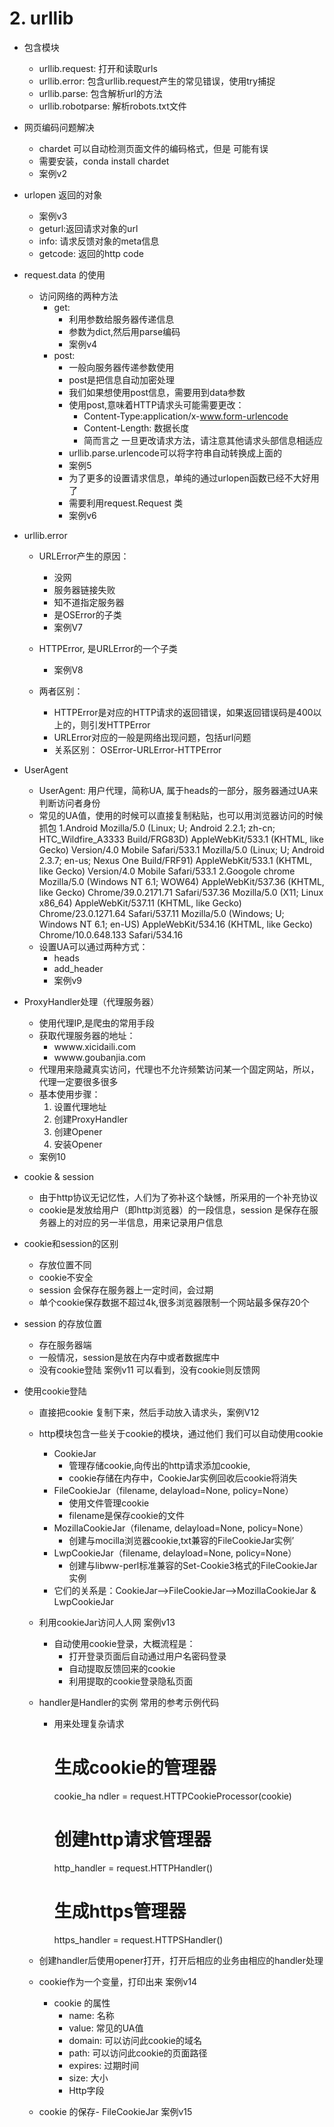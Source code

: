 # 2. urllib
- 包含模块
    - urllib.request: 打开和读取urls
    - urllib.error: 包含urllib.request产生的常见错误，使用try捕捉
    - urllib.parse: 包含解析url的方法
    - urllib.robotparse: 解析robots.txt文件
- 网页编码问题解决
    - chardet 可以自动检测页面文件的编码格式，但是 可能有误
    - 需要安装，conda install chardet
    - 案例v2
- urlopen 返回的对象
    - 案例v3
    - geturl:返回请求对象的url
    - info: 请求反馈对象的meta信息
    - getcode: 返回的http code

- request.data 的使用
    - 访问网络的两种方法
        - get:
            - 利用参数给服务器传递信息
            - 参数为dict,然后用parse编码
            - 案例v4
        - post:
            - 一般向服务器传递参数使用
            - post是把信息自动加密处理
            - 我们如果想使用post信息，需要用到data参数
            - 使用post,意味着HTTP请求头可能需要更改：
                - Content-Type:application/x-www.form-urlencode
                - Content-Length: 数据长度
                - 简而言之 一旦更改请求方法，请注意其他请求头部信息相适应
            - urllib.parse.urlencode可以将字符串自动转换成上面的
            - 案例5
            - 为了更多的设置请求信息，单纯的通过urlopen函数已经不大好用了
            - 需要利用request.Request 类
            - 案例v6
- urllib.error
    - URLError产生的原因：
        - 没网
        - 服务器链接失败
        - 知不道指定服务器
        - 是OSError的子类
        - 案例V7
    - HTTPError, 是URLError的一个子类
        - 案例V8

    - 两者区别：
        - HTTPError是对应的HTTP请求的返回错误，如果返回错误码是400以上的，则引发HTTPError
        - URLError对应的一般是网络出现问题，包括url问题
        - 关系区别： OSError-URLError-HTTPError
- UserAgent
    - UserAgent: 用户代理，简称UA, 属于heads的一部分，服务器通过UA来判断访问者身份
    - 常见的UA值，使用的时候可以直接复制粘贴，也可以用浏览器访问的时候抓包
        1.Android
            Mozilla/5.0 (Linux; U; Android 2.2.1; zh-cn; HTC_Wildfire_A3333 Build/FRG83D) AppleWebKit/533.1 (KHTML, like Gecko) Version/4.0 Mobile Safari/533.1
            Mozilla/5.0 (Linux; U; Android 2.3.7; en-us; Nexus One Build/FRF91) AppleWebKit/533.1 (KHTML, like Gecko) Version/4.0 Mobile Safari/533.1
        2.Googole chrome
            Mozilla/5.0 (Windows NT 6.1; WOW64) AppleWebKit/537.36 (KHTML, like Gecko) Chrome/39.0.2171.71 Safari/537.36
            Mozilla/5.0 (X11; Linux x86_64) AppleWebKit/537.11 (KHTML, like Gecko) Chrome/23.0.1271.64 Safari/537.11
            Mozilla/5.0 (Windows; U; Windows NT 6.1; en-US) AppleWebKit/534.16 (KHTML, like Gecko) Chrome/10.0.648.133 Safari/534.16
    - 设置UA可以通过两种方式：
        - heads
        - add_header
        - 案例v9
- ProxyHandler处理（代理服务器）
    - 使用代理IP,是爬虫的常用手段
    - 获取代理服务器的地址：
        - wwww.xicidaili.com
        - wwww.goubanjia.com
    - 代理用来隐藏真实访问，代理也不允许频繁访问某一个固定网站，所以，代理一定要很多很多
    - 基本使用步骤：
        1. 设置代理地址
        2. 创建ProxyHandler
        3. 创建Opener
        4. 安装Opener
    - 案例10
- cookie & session
    - 由于http协议无记忆性，人们为了弥补这个缺憾，所采用的一个补充协议
    - cookie是发放给用户（即http浏览器）的一段信息，session 是保存在服务器上的对应的另一半信息，用来记录用户信息

- cookie和session的区别
    - 存放位置不同
    - cookie不安全
    - session 会保存在服务器上一定时间，会过期
    - 单个cookie保存数据不超过4k,很多浏览器限制一个网站最多保存20个
- session 的存放位置
    - 存在服务器端
    - 一般情况，session是放在内存中或者数据库中
    - 没有cookie登陆 案例v11 可以看到，没有cookie则反馈网
- 使用cookie登陆
    - 直接把cookie 复制下来，然后手动放入请求头，案例V12
    - http模块包含一些关于cookie的模块，通过他们 我们可以自动使用cookie
        - CookieJar
            - 管理存储cookie,向传出的http请求添加cookie,
            - cookie存储在内存中，CookieJar实例回收后cookie将消失
        - FileCookieJar（filename, delayload=None, policy=None）
            - 使用文件管理cookie
            - filename是保存cookie的文件
        - MozillaCookieJar（filename, delayload=None, policy=None）
            - 创建与mocilla浏览器cookie,txt兼容的FileCookieJar实例’
        - LwpCookieJar（filename, delayload=None, policy=None）
            - 创建与libww-perl标准兼容的Set-Cookie3格式的FileCookieJar实例
        - 它们的关系是：CookieJar-->FileCookieJar-->MozillaCookieJar & LwpCookieJar
    - 利用cookieJar访问人人网 案例v13
        - 自动使用cookie登录，大概流程是：
            - 打开登录页面后自动通过用户名密码登录
            - 自动提取反馈回来的cookie
            - 利用提取的cookie登录隐私页面
    - handler是Handler的实例 常用的参考示例代码
       - 用来处理复杂请求
            # 生成cookie的管理器
            cookie_ha ndler = request.HTTPCookieProcessor(cookie)
            # 创建http请求管理器
            http_handler = request.HTTPHandler()
            # 生成https管理器
            https_handler = request.HTTPSHandler()
    - 创建handler后使用opener打开，打开后相应的业务由相应的handler处理
    - cookie作为一个变量，打印出来 案例v14
        - cookie 的属性
            - name: 名称
            - value: 常见的UA值
            - domain: 可以访问此cookie的域名
            - path: 可以访问此cookie的页面路径
            - expires: 过期时间
            - size: 大小
            - Http字段

    - cookie 的保存- FileCookieJar 案例v15





